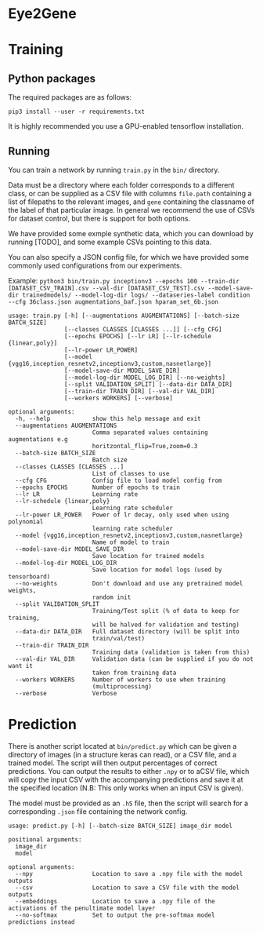 # Eye2Gene

# Training

## Python packages

The required packages are as follows:
```
pip3 install --user -r requirements.txt
```
It is highly recommended you use a GPU-enabled tensorflow installation.

## Running

You can train a network by running `train.py` in the `bin/` directory.

Data must be a directory where each folder corresponds to a different class, or can be supplied as a CSV file with columns `file.path` containing a list of filepaths to the relevant images, and `gene` containing the classname of the label of that particular image. In general we recommend the use of CSVs for dataset control, but there is support for both options.

We have provided some exmple synthetic data, which you can download by running [TODO], and some example CSVs pointing to this data. 

You can also specify a JSON config file, for which we have provided some commonly used configurations from our experiments.

Example:
`python3 bin/train.py inceptionv3 --epochs 100 --train-dir [DATASET_CSV_TRAIN].csv --val-dir [DATASET_CSV_TEST].csv --model-save-dir trainedmodels/ --model-log-dir logs/ --dataseries-label condition --cfg 36class.json augmentations_baf.json hparam_set_6b.json`


```
usage: train.py [-h] [--augmentations AUGMENTATIONS] [--batch-size BATCH_SIZE]
                [--classes CLASSES [CLASSES ...]] [--cfg CFG]
                [--epochs EPOCHS] [--lr LR] [--lr-schedule {linear,poly}]
                [--lr-power LR_POWER]
                [--model {vgg16,inception_resnetv2,inceptionv3,custom,nasnetlarge}]
                [--model-save-dir MODEL_SAVE_DIR]
                [--model-log-dir MODEL_LOG_DIR] [--no-weights]
                [--split VALIDATION_SPLIT] [--data-dir DATA_DIR]
                [--train-dir TRAIN_DIR] [--val-dir VAL_DIR]
                [--workers WORKERS] [--verbose]

optional arguments:
  -h, --help            show this help message and exit
  --augmentations AUGMENTATIONS
                        Comma separated values containing augmentations e.g
                        horitzontal_flip=True,zoom=0.3
  --batch-size BATCH_SIZE
                        Batch size
  --classes CLASSES [CLASSES ...]
                        List of classes to use
  --cfg CFG             Config file to load model config from
  --epochs EPOCHS       Number of epochs to train
  --lr LR               Learning rate
  --lr-schedule {linear,poly}
                        Learning rate scheduler
  --lr-power LR_POWER   Power of lr decay, only used when using polynomial
                        learning rate scheduler
  --model {vgg16,inception_resnetv2,inceptionv3,custom,nasnetlarge}
                        Name of model to train
  --model-save-dir MODEL_SAVE_DIR
                        Save location for trained models
  --model-log-dir MODEL_LOG_DIR
                        Save location for model logs (used by tensorboard)
  --no-weights          Don't download and use any pretrained model weights,
                        random init
  --split VALIDATION_SPLIT
                        Training/Test split (% of data to keep for training,
                        will be halved for validation and testing)
  --data-dir DATA_DIR   Full dataset directory (will be split into
                        train/val/test)
  --train-dir TRAIN_DIR
                        Training data (validation is taken from this)
  --val-dir VAL_DIR     Validation data (can be supplied if you do not want it
                        taken from training data
  --workers WORKERS     Number of workers to use when training
                        (multiprocessing)
  --verbose             Verbose
```

# Prediction

There is another script located at `bin/predict.py` which can be given a directory of images (in a structure keras can read), or a CSV file, and a trained model. The script will then output percentages of correct predictions. You can output the results to either `.npy` or to aCSV file, which will copy the input CSV with the accompanying predictions and save it at the specified location (N.B: This only works when an input CSV is given).

The model must be provided as an `.h5` file, then the script will search for a corresponding `.json` file containing the network config.

```
usage: predict.py [-h] [--batch-size BATCH_SIZE] image_dir model

positional arguments:
  image_dir
  model

optional arguments:
  --npy                 Location to save a .npy file with the model outputs
  --csv                 Location to save a CSV file with the model outputs
  --embeddings          Location to save a .npy file of the activations of the penultimate model layer
  --no-softmax          Set to output the pre-softmax model predictions instead
```

